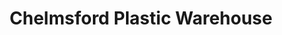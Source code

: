 ---
title: "Chelmsford Plastic Warehouse"
url: /chelmsford/chelmsford-plastic-warehouse-robjohns-road/
shop: Baustoffe
---